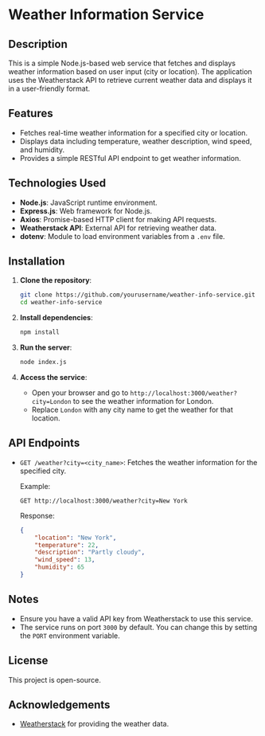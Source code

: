 
# Weather Information Service

## Description

This is a simple Node.js-based web service that fetches and displays weather information based on user input (city or location). The application uses the Weatherstack API to retrieve current weather data and displays it in a user-friendly format.

## Features

- Fetches real-time weather information for a specified city or location.
- Displays data including temperature, weather description, wind speed, and humidity.
- Provides a simple RESTful API endpoint to get weather information.

## Technologies Used

- **Node.js**: JavaScript runtime environment.
- **Express.js**: Web framework for Node.js.
- **Axios**: Promise-based HTTP client for making API requests.
- **Weatherstack API**: External API for retrieving weather data.
- **dotenv**: Module to load environment variables from a `.env` file.

## Installation

1. **Clone the repository**:
   ```bash
   git clone https://github.com/yourusername/weather-info-service.git
   cd weather-info-service
   ```

2. **Install dependencies**:
   ```bash
   npm install
   ```
   
3. **Run the server**:
   ```bash
   node index.js
   ```

5. **Access the service**:
   - Open your browser and go to `http://localhost:3000/weather?city=London` to see the weather information for London.
   - Replace `London` with any city name to get the weather for that location.

## API Endpoints

- `GET /weather?city=<city_name>`: Fetches the weather information for the specified city.

  Example:
  ```
  GET http://localhost:3000/weather?city=New York
  ```

  Response:
  ```json
  {
      "location": "New York",
      "temperature": 22,
      "description": "Partly cloudy",
      "wind_speed": 13,
      "humidity": 65
  }
  ```

## Notes

- Ensure you have a valid API key from Weatherstack to use this service.
- The service runs on port `3000` by default. You can change this by setting the `PORT` environment variable.

## License

This project is open-source.

## Acknowledgements

- [Weatherstack](https://weatherstack.com/) for providing the weather data.
